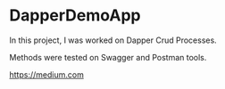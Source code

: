 # DapperDemoApp

In this project, I was worked on Dapper Crud Processes.

Methods were tested on Swagger and Postman tools.

https://medium.com
